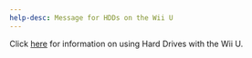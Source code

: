 ```yaml
---
help-desc: Message for HDDs on the Wii U
---
```


Click [here](https://wiiu.eiphax.tech/hddinfo) for information on using Hard Drives with the Wii U.
